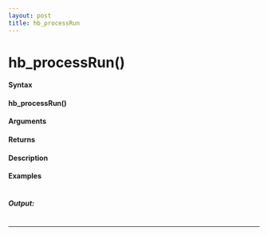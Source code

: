 ```yaml
---
layout: post
title: hb_processRun
---
```


# hb_processRun()


#### Syntax

#### hb_processRun()

#### Arguments

#### Returns

#### Description

#### Examples

```

```

##### Output:

```

```

---